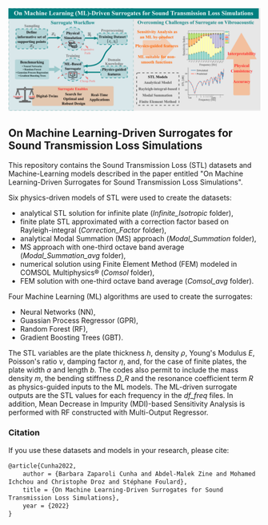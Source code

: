 ![plot](./Paper/Graphical_Abstract.png)





## On Machine Learning-Driven Surrogates for Sound Transmission Loss Simulations

This repository contains the Sound Transmission Loss (STL) datasets and Machine-Learning models described in the paper entitled "On Machine Learning-Driven Surrogates for Sound Transmission Loss Simulations".

Six physics-driven models of STL were used to create the datasets:
* analytical STL solution for infinite plate (*Infinite_Isotropic* folder),
* finite plate STL approximated with a correction factor based on Rayleigh-integral (*Correction_Factor* folder),
* analytical Modal Summation (MS) approach (*Modal_Summation* folder),
* MS approach with one-third octave band average (*Modal_Summation_avg* folder),
* numerical solution using Finite Element Method (FEM) modeled in COMSOL Multiphysics® (*Comsol* folder),
* FEM solution with one-third octave band average (*Comsol_avg* folder).

Four Machine Learning (ML) algorithms are used to create the surrogates:
* Neural Networks (NN),
* Guassian Process Regressor (GPR),
* Random Forest (RF),
* Gradient Boosting Trees (GBT).
    
The STL variables are the plate thickness *h*, density *ρ*, Young's Modulus *E*, Poisson's ratio *ν*, damping factor *η*, and, for the case of finite plates, the plate width *a* and length *b*. The codes also permit to include the mass density *m*, the bending stiffness *D_R* and the resonance coefficient term *R* as physics-guided inputs to the ML models. The ML-driven surrogate outputs are the STL values for each frequency in the *df_freq* files. In addition, Mean Decrease in Impurity (MDI)-based Sensitivity Analysis is performed with RF constructed with Multi-Output Regressor.


### Citation

If you use these datasets and models in your research, please cite:

	@article{Cunha2022,
		author = {Barbara Zaparoli Cunha and Abdel-Malek Zine and Mohamed Ichchou and Christophe Droz and Stéphane Foulard},
		title = {On Machine Learning-Driven Surrogates for Sound Transmission Loss Simulations},
		year = {2022}
	}
